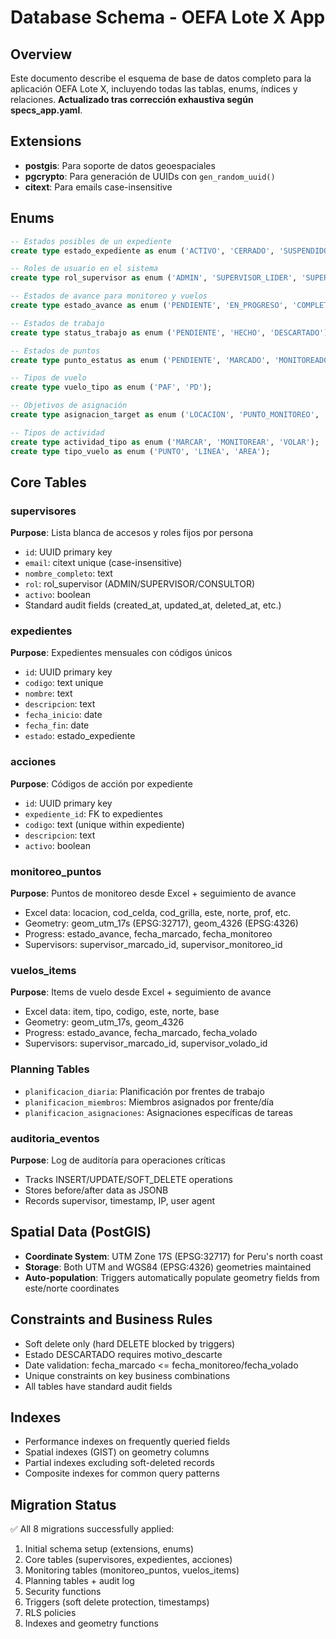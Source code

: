 # Database Schema - OEFA Lote X App

## Overview
Este documento describe el esquema de base de datos completo para la aplicación OEFA Lote X, incluyendo todas las tablas, enums, índices y relaciones. **Actualizado tras corrección exhaustiva según specs_app.yaml**.

## Extensions
- **postgis**: Para soporte de datos geoespaciales
- **pgcrypto**: Para generación de UUIDs con `gen_random_uuid()`
- **citext**: Para emails case-insensitive

## Enums
```sql
-- Estados posibles de un expediente
create type estado_expediente as enum ('ACTIVO', 'CERRADO', 'SUSPENDIDO');

-- Roles de usuario en el sistema
create type rol_supervisor as enum ('ADMIN', 'SUPERVISOR_LIDER', 'SUPERVISOR', 'MONITOR');

-- Estados de avance para monitoreo y vuelos
create type estado_avance as enum ('PENDIENTE', 'EN_PROGRESO', 'COMPLETADO', 'DESCARTADO');

-- Estados de trabajo
create type status_trabajo as enum ('PENDIENTE', 'HECHO', 'DESCARTADO');

-- Estados de puntos
create type punto_estatus as enum ('PENDIENTE', 'MARCADO', 'MONITOREADO', 'MARCADO_Y_MONITOREADO', 'DESCARTADO', 'REPLANTEADO', 'ANADIDO');

-- Tipos de vuelo
create type vuelo_tipo as enum ('PAF', 'PD');

-- Objetivos de asignación
create type asignacion_target as enum ('LOCACION', 'PUNTO_MONITOREO', 'VUELO_ITEM');

-- Tipos de actividad
create type actividad_tipo as enum ('MARCAR', 'MONITOREAR', 'VOLAR');
create type tipo_vuelo as enum ('PUNTO', 'LINEA', 'AREA');
```

## Core Tables

### supervisores
**Purpose**: Lista blanca de accesos y roles fijos por persona
- `id`: UUID primary key
- `email`: citext unique (case-insensitive)
- `nombre_completo`: text
- `rol`: rol_supervisor (ADMIN/SUPERVISOR/CONSULTOR)
- `activo`: boolean
- Standard audit fields (created_at, updated_at, deleted_at, etc.)

### expedientes
**Purpose**: Expedientes mensuales con códigos únicos
- `id`: UUID primary key
- `codigo`: text unique
- `nombre`: text
- `descripcion`: text
- `fecha_inicio`: date
- `fecha_fin`: date
- `estado`: estado_expediente

### acciones
**Purpose**: Códigos de acción por expediente
- `id`: UUID primary key
- `expediente_id`: FK to expedientes
- `codigo`: text (unique within expediente)
- `descripcion`: text
- `activo`: boolean

### monitoreo_puntos
**Purpose**: Puntos de monitoreo desde Excel + seguimiento de avance
- Excel data: locacion, cod_celda, cod_grilla, este, norte, prof, etc.
- Geometry: geom_utm_17s (EPSG:32717), geom_4326 (EPSG:4326)
- Progress: estado_avance, fecha_marcado, fecha_monitoreo
- Supervisors: supervisor_marcado_id, supervisor_monitoreo_id

### vuelos_items
**Purpose**: Items de vuelo desde Excel + seguimiento de avance
- Excel data: item, tipo, codigo, este, norte, base
- Geometry: geom_utm_17s, geom_4326
- Progress: estado_avance, fecha_marcado, fecha_volado
- Supervisors: supervisor_marcado_id, supervisor_volado_id

### Planning Tables
- `planificacion_diaria`: Planificación por frentes de trabajo
- `planificacion_miembros`: Miembros asignados por frente/día
- `planificacion_asignaciones`: Asignaciones específicas de tareas

### auditoria_eventos
**Purpose**: Log de auditoría para operaciones críticas
- Tracks INSERT/UPDATE/SOFT_DELETE operations
- Stores before/after data as JSONB
- Records supervisor, timestamp, IP, user agent

## Spatial Data (PostGIS)
- **Coordinate System**: UTM Zone 17S (EPSG:32717) for Peru's north coast
- **Storage**: Both UTM and WGS84 (EPSG:4326) geometries maintained
- **Auto-population**: Triggers automatically populate geometry fields from este/norte coordinates

## Constraints and Business Rules
- Soft delete only (hard DELETE blocked by triggers)
- Estado DESCARTADO requires motivo_descarte
- Date validation: fecha_marcado <= fecha_monitoreo/fecha_volado
- Unique constraints on key business combinations
- All tables have standard audit fields

## Indexes
- Performance indexes on frequently queried fields
- Spatial indexes (GIST) on geometry columns
- Partial indexes excluding soft-deleted records
- Composite indexes for common query patterns

## Migration Status
✅ All 8 migrations successfully applied:
1. Initial schema setup (extensions, enums)
2. Core tables (supervisores, expedientes, acciones)
3. Monitoring tables (monitoreo_puntos, vuelos_items)
4. Planning tables + audit log
5. Security functions
6. Triggers (soft delete protection, timestamps)
7. RLS policies
8. Indexes and geometry functions
